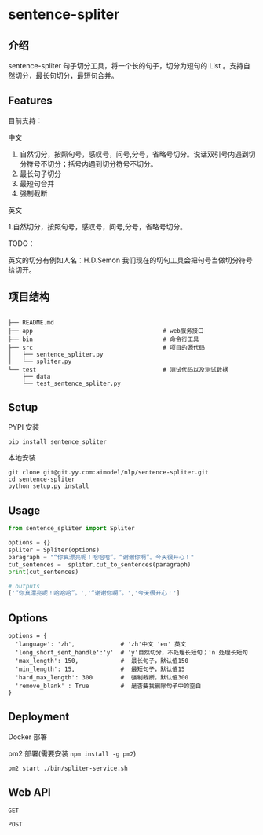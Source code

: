 # sentence-spliter

## 介绍
sentence-spliter 句子切分工具，将一个长的句子，切分为短句的 List 。支持自然切分，最长句切分，最短句合并。



## Features

目前支持：

中文
1. 自然切分，按照句号，感叹号，问号,分号，省略号切分。说话双引号内遇到切分符号不切分；括号内遇到切分符号不切分。
2. 最长句子切分
3. 最短句合并
4. 强制截断

英文

1.自然切分，按照句号，感叹号，问号,分号，省略号切分。




TODO：

英文的切分有例如人名：H.D.Semon 我们现在的切句工具会把句号当做切分符号给切开。



## 项目结构

```

├── README.md
├── app 									# web服务接口
├── bin 									# 命令行工具
├── src 									# 项目的源代码
│   ├── sentence_spliter.py
│   └── spliter.py
└── test 									# 测试代码以及测试数据
    ├── data
    └── test_sentence_spliter.py
```


## Setup

PYPI 安装

```
pip install sentence_spliter
```

本地安装

```
git clone git@git.yy.com:aimodel/nlp/sentence-spliter.git
cd sentence-spliter
python setup.py install
```

## Usage

```python
from sentence_spliter import Spliter

options = {}
spliter = Spliter(options)
paragraph = "“你真漂亮呢！哈哈哈”。“谢谢你啊”。今天很开心！"
cut_sentences =  spliter.cut_to_sentences(paragraph)
print(cut_sentences)

# outputs
['“你真漂亮呢！哈哈哈”。','“谢谢你啊”。','今天很开心！']
```



## Options

```
options = {
  'language': 'zh',  			# 'zh'中文 'en' 英文
  'long_short_sent_handle':'y'  # 'y'自然切分，不处理长短句；'n'处理长短句
  'max_length': 150, 			#  最长句子，默认值150
  'min_length': 15,  			#  最短句子，默认值15
  'hard_max_length': 300        #  强制截断，默认值300
  'remove_blank' : True         #  是否要我删除句子中的空白 
}
```



## Deployment

Docker 部署



pm2 部署(需要安装 `npm install -g pm2`)

```shell
pm2 start ./bin/spliter-service.sh
```



## Web API

```
GET

POST
```







